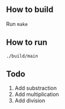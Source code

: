 ## How to build
Run `make`

## How to run
`./build/main`

## Todo
1. Add substraction
2. Add multiplication
3. Add division
